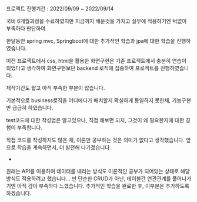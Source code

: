 프로젝트 진행기간 : 2022/09/09 ~ 2022/09/14

국비 6개월과정을 수료하였지만
지금까지 배운것을 가지고 실무에 적용하기엔 턱없이 부족하다 판단하여

한달동안 spring mvc, Springboot에 대한 추가적인 학습과
jpa에 대한 학습을 진행하였습니다.


이전 프로젝트에서 css, html을 활용한 화면구현은 기존 프로젝트에서 충분히 연습이 되었다고 생각하여
화면구현보단 backend 로직에 집중하여 프로젝트를 진행하였습니다.


제작기간도 짧고 아직 부족한 부분이 많습니다.

기본적으로 business로직을 어디에다가 배치할지
확실하게 통일하지 못한채,
기능구현만 급급히 하였습니다.

test코드에 대한 작성법은 알고있으나,
직접 해보면 되지, 그것이 왜 필요한지에 대한 경험이 부족합니다.


직접 코드를 작성하지도 않은 채, 이론만 공부하는 것은 의미가 없다고 생각했습니다.
앞으로 학습을 계속하면서, 더 발전해 나가겠습니다.


*
원래는 API를 이용하여 데이터를 내리는 방식도 이론적인 공부가 되어있는 상태로
해당 방식도 적용하려고 했습니다... 만
단순한 CRUD가 아닌, 테이블간 연관관계를 풀어나가기엔 아직 감이 부족하다 느꼈습니다.
추가적인 학습을 완료한 후, 이부분은 추가하도록 하겠습니다.
